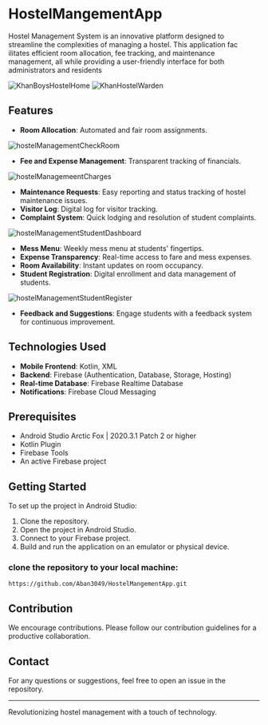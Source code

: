 # HostelMangementApp
Hostel Management System is an innovative platform designed to streamline the complexities of managing a hostel. This application fac
ilitates efficient room allocation, fee tracking, and maintenance management, all while providing a user-friendly interface for both administrators and residents

![KhanBoysHostelHome](https://github.com/Aban3049/HostelMangementApp/assets/157634467/5b9025f3-cb93-4a05-a93f-0b5d2e9e1ffa)  ![KhanHostelWarden](https://github.com/Aban3049/HostelMangementApp/assets/157634467/d3dee88a-54e9-4b6c-85b9-d6787adfc9be)


## Features
- **Room Allocation**: Automated and fair room assignments.
  
![hostelManagementCheckRoom](https://github.com/Aban3049/HostelMangementApp/assets/157634467/2879f087-2757-46d9-86a2-25aad07780ec)
  
- **Fee and Expense Management**: Transparent tracking of financials.
  
![hostelManagemeentCharges](https://github.com/Aban3049/HostelMangementApp/assets/157634467/1b21c863-2cdc-4871-88fc-facfbe39b2fd)

- **Maintenance Requests**: Easy reporting and status tracking of hostel maintenance issues.
- **Visitor Log**: Digital log for visitor tracking.
- **Complaint System**: Quick lodging and resolution of student complaints.
  
![hostelManagementStudentDashboard](https://github.com/Aban3049/HostelMangementApp/assets/157634467/83f26ce4-faf6-4e5d-9888-c278187744a2)

- **Mess Menu**: Weekly mess menu at students' fingertips.
- **Expense Transparency**: Real-time access to fare and mess expenses.
- **Room Availability**: Instant updates on room occupancy.
- **Student Registration**: Digital enrollment and data management of students.
  
![hostelManagementStudentRegister](https://github.com/Aban3049/HostelMangementApp/assets/157634467/9beeb4fc-3380-41a1-bb10-bffd0447c7ba)
 
- **Feedback and Suggestions**: Engage students with a feedback system for continuous improvement.

## Technologies Used
- **Mobile Frontend**: Kotlin, XML
- **Backend**: Firebase (Authentication, Database, Storage, Hosting)
- **Real-time Database**: Firebase Realtime Database
- **Notifications**: Firebase Cloud Messaging

## Prerequisites
- Android Studio Arctic Fox | 2020.3.1 Patch 2 or higher
- Kotlin Plugin
- Firebase Tools
- An active Firebase project

## Getting Started
To set up the project in Android Studio:
1. Clone the repository.
2. Open the project in Android Studio.
3. Connect to your Firebase project.
4. Build and run the application on an emulator or physical device.

### clone the repository to your local machine:

    https://github.com/Aban3049/HostelMangementApp.git

## Contribution
We encourage contributions. Please follow our contribution guidelines for a productive collaboration.

## Contact
For any questions or suggestions, feel free to open an issue in the repository.

---

Revolutionizing hostel management with a touch of technology.
